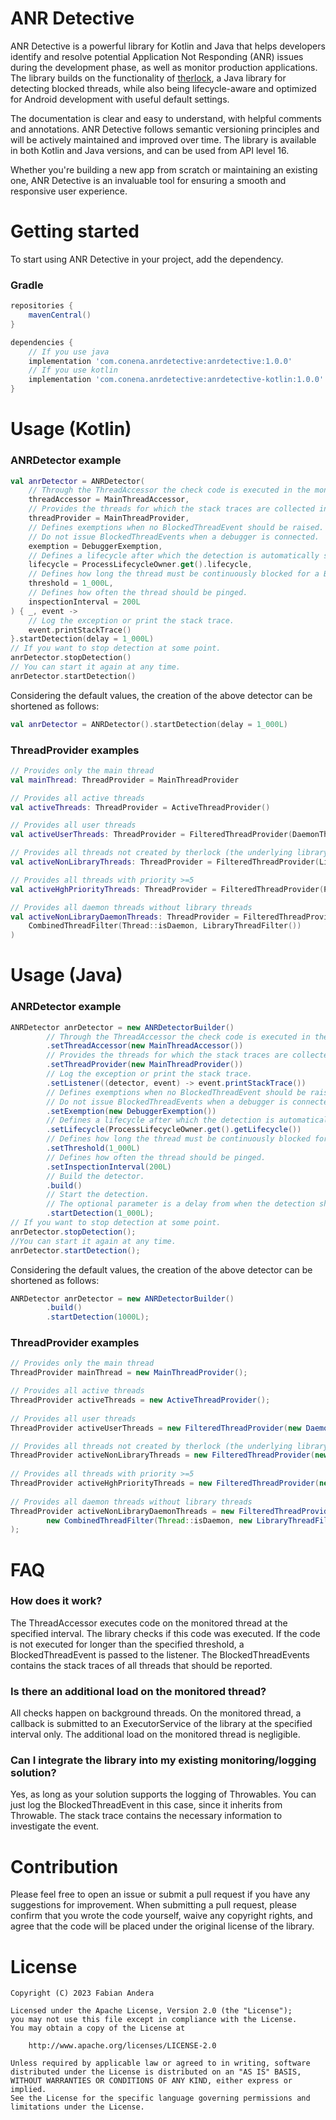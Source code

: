 # ANR Detective

ANR Detective is a powerful library for Kotlin and Java that helps developers identify and resolve potential Application Not Responding (ANR) issues during the development phase, as well as monitor production applications. The library builds on the functionality of [therlock][therlock link], a Java library for detecting blocked threads, while also being lifecycle-aware and optimized for Android development with useful default settings.

The documentation is clear and easy to understand, with helpful comments and annotations. ANR Detective follows semantic versioning principles and will be actively maintained and improved over time. The library is available in both Kotlin and Java versions, and can be used from API level 16.

Whether you're building a new app from scratch or maintaining an existing one, ANR Detective is an invaluable tool for ensuring a smooth and responsive user experience.

# Getting started

To start using ANR Detective in your project, add the dependency.

### Gradle
```groovy
repositories {
    mavenCentral()
}

dependencies {
    // If you use java
    implementation 'com.conena.anrdetective:anrdetective:1.0.0'
    // If you use kotlin
    implementation 'com.conena.anrdetective:anrdetective-kotlin:1.0.0'
}
```
# Usage (Kotlin)

### ANRDetector example
```kotlin
val anrDetector = ANRDetector(
    // Through the ThreadAccessor the check code is executed in the monitored thread.
    threadAccessor = MainThreadAccessor,
    // Provides the threads for which the stack traces are collected in case the detector hits.
    threadProvider = MainThreadProvider,
    // Defines exemptions when no BlockedThreadEvent should be raised.
    // Do not issue BlockedThreadEvents when a debugger is connected.
    exemption = DebuggerExemption,
    // Defines a lifecycle after which the detection is automatically stopped as well as restarted.
    lifecycle = ProcessLifecycleOwner.get().lifecycle,
    // Defines how long the thread must be continuously blocked for a BlockedThreadEvent to be triggered.
    threshold = 1_000L,
    // Defines how often the thread should be pinged.
    inspectionInterval = 200L
) { _, event ->
    // Log the exception or print the stack trace.
    event.printStackTrace()
}.startDetection(delay = 1_000L)
// If you want to stop detection at some point.
anrDetector.stopDetection()
// You can start it again at any time.
anrDetector.startDetection()
```
Considering the default values, the creation of the above detector can be shortened as follows:
```kotlin
val anrDetector = ANRDetector().startDetection(delay = 1_000L)
```

### ThreadProvider examples
```kotlin
// Provides only the main thread
val mainThread: ThreadProvider = MainThreadProvider

// Provides all active threads
val activeThreads: ThreadProvider = ActiveThreadProvider()

// Provides all user threads
val activeUserThreads: ThreadProvider = FilteredThreadProvider(DaemonThreadFilter())

// Provides all threads not created by therlock (the underlying library)
val activeNonLibraryThreads: ThreadProvider = FilteredThreadProvider(LibraryThreadFilter())

// Provides all threads with priority >=5
val activeHghPriorityThreads: ThreadProvider = FilteredThreadProvider(PriorityThreadFilter(5))

// Provides all daemon threads without library threads
val activeNonLibraryDaemonThreads: ThreadProvider = FilteredThreadProvider(
    CombinedThreadFilter(Thread::isDaemon, LibraryThreadFilter())
)
```

# Usage (Java)

### ANRDetector example
```java
ANRDetector anrDetector = new ANRDetectorBuilder()
        // Through the ThreadAccessor the check code is executed in the monitored thread.
        .setThreadAccessor(new MainThreadAccessor())
        // Provides the threads for which the stack traces are collected in case the detector hits.
        .setThreadProvider(new MainThreadProvider())
        // Log the exception or print the stack trace.
        .setListener((detector, event) -> event.printStackTrace())
        // Defines exemptions when no BlockedThreadEvent should be raised.
        // Do not issue BlockedThreadEvents when a debugger is connected.
        .setExemption(new DebuggerExemption())
        // Defines a lifecycle after which the detection is automatically stopped as well as restarted.
        .setLifecycle(ProcessLifecycleOwner.get().getLifecycle())
        // Defines how long the thread must be continuously blocked for a BlockedThreadEvent to be triggered.
        .setThreshold(1_000L)
        // Defines how often the thread should be pinged.
        .setInspectionInterval(200L)
        // Build the detector.
        .build()
        // Start the detection.
        // The optional parameter is a delay from when the detection should start.
        .startDetection(1_000L);
// If you want to stop detection at some point.
anrDetector.stopDetection();
//You can start it again at any time.
anrDetector.startDetection();
```
Considering the default values, the creation of the above detector can be shortened as follows:
```java
ANRDetector anrDetector = new ANRDetectorBuilder()
        .build()
        .startDetection(1000L);
```

### ThreadProvider examples
```java
// Provides only the main thread
ThreadProvider mainThread = new MainThreadProvider();

// Provides all active threads
ThreadProvider activeThreads = new ActiveThreadProvider();
        
// Provides all user threads
ThreadProvider activeUserThreads = new FilteredThreadProvider(new DaemonThreadFilter());

// Provides all threads not created by therlock (the underlying library)
ThreadProvider activeNonLibraryThreads = new FilteredThreadProvider(new LibraryThreadFilter());
        
// Provides all threads with priority >=5
ThreadProvider activeHghPriorityThreads = new FilteredThreadProvider(new PriorityThreadFilter(5));
        
// Provides all daemon threads without library threads
ThreadProvider activeNonLibraryDaemonThreads = new FilteredThreadProvider(
        new CombinedThreadFilter(Thread::isDaemon, new LibraryThreadFilter())
);
```

# FAQ
### How does it work?
The ThreadAccessor executes code on the monitored thread at the specified interval. The library checks if this code was executed. If the code is not executed for longer than the specified threshold, a BlockedThreadEvent is passed to the listener. The BlockedThreadEvents contains the stack traces of all threads that should be reported.

### Is there an additional load on the monitored thread?
All checks happen on background threads. On the monitored thread, a callback is submitted to an ExecutorService of the library at the specified interval only. The additional load on the monitored thread is negligible.

### Can I integrate the library into my existing monitoring/logging solution?
Yes, as long as your solution supports the logging of Throwables. You can just log the BlockedThreadEvent in this case, since it inherits from Throwable. The stack trace contains the necessary information to investigate the event.

# Contribution

Please feel free to open an issue or submit a pull request if you have any suggestions for improvement. When submitting a pull request, please confirm that you wrote the code yourself, waive any copyright rights, and agree that the code will be placed under the original license of the library.

# License
```
Copyright (C) 2023 Fabian Andera

Licensed under the Apache License, Version 2.0 (the "License");
you may not use this file except in compliance with the License.
You may obtain a copy of the License at

    http://www.apache.org/licenses/LICENSE-2.0

Unless required by applicable law or agreed to in writing, software
distributed under the License is distributed on an "AS IS" BASIS,
WITHOUT WARRANTIES OR CONDITIONS OF ANY KIND, either express or implied.
See the License for the specific language governing permissions and
limitations under the License.
```
[therlock link]:https://github.com/conena/therlock
